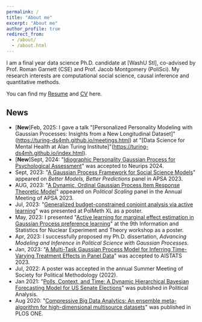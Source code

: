 ```yaml
---
permalink: /
title: "About me"
excerpt: "About me"
author_profile: true
redirect_from: 
  - /about/
  - /about.html
---
```


I am a final year data science Ph.D. candidate at [WashU Stl], co-advised by Prof. Roman Garnett (CSE) and Prof. Jacob Montgomery (PoliSci). My research interests are computational social science, causal inference and quantitative methods.

You can find my [Resume](https://yahoochen97.github.io/files/Resume_Yehu_Chen_Aug_2024.pdf) and [CV](https://yahoochen97.github.io/files/CV_Yehu_Chen_Dec_2024.pdf) here.                     

News
------
* [**New**]Feb, 2025: I gave a talk "[Personalized Personality Modeling with Gaussian Processes: Insights from a New Longitudinal Dataset]"(https://turing-ds4mh.github.io/meetings.html) at "[Data Science for Mental Health at Alan Turing Institute]"(https://turing-ds4mh.github.io/index.html).
* [**New**]Sept, 2024: "[Idiographic Personality Gaussian Process for Psychological Assessment](https://yahoochen97.github.io/files/IPGP_NIPS24_preprint.pdf)" was accepted to Neurips 2024.
* Sept, 2023: "[A Gaussian Process Framework for Social Science Models](https://convention2.allacademic.com/one/apsa/apsa23/index.php?cmd=Online+Program+View+Paper&selected_paper_id=2051921&PHPSESSID=6uvgpom82oog4qg0l62418bq0l)" appeared on *Better Models, Better Predictions* panel in APSA 2023. 
* AUG, 2023: "[A Dynamic, Ordinal Gaussian Process Item Response Theoretic Model](https://convention2.allacademic.com/one/apsa/apsa23/index.php?cmd=Online+Program+View+Paper&selected_paper_id=2057133&PHPSESSID=6uvgpom82oog4qg0l62418bq0l)" appeared on *Political Scaling* panel in the Annual Meeting of APSA 2023. 
* Jul, 2023: "[Generalized budget-constrained conjoint analysis via active learning](https://yahoochen97.github.io/talks/2023-07-talk-4)" was presented at PolMeth XL as a poster.
* May, 2023: I presented "[Active learning for marginal effect estimation in Gaussian Process preference learning](https://indico.cern.ch/event/1223721/sessions/468781/)" at the 9th Information and Statistics for Nuclear Experiment and Theory workshop as a poster.
* Apr, 2023: I successfully proposed my Ph.D. dissertation, *Advancing Modeling and Inference in Political Science with Gaussian Processes*.
* Jan, 2023: "[A Multi-Task Gaussian Process Model for Inferring Time-Varying Treatment Effects in Panel Data](https://proceedings.mlr.press/v206/chen23d.html)" was accepted to AISTATS 2023.
* Jul, 2022: A poster was accepted in the annual Summer Meeting of Society for Political Methodology (2022).
* Jan 2021: "[Polls, Context, and Time: A Dynamic Hierarchical Bayesian Forecasting Model for US Senate Elections](https://www.cambridge.org/core/journals/political-analysis/article/abs/polls-context-and-time-a-dynamic-hierarchical-bayesian-forecasting-model-for-us-senate-elections/1833074B3BEBC0E36912FBFF3437A974)" was published in Political Analysis.
* Aug 2020: "[Compressive Big Data Analytics: An ensemble meta-algorithm for high-dimensional multisource datasets](https://journals.plos.org/plosone/article?id=10.1371/journal.pone.0228520)" was published in PLOS ONE.
